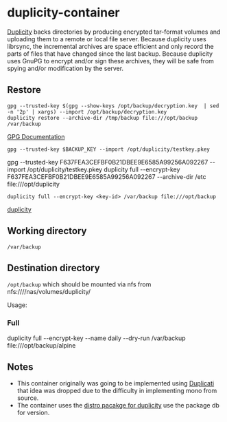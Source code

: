 # duplicity-container

[Duplicity](https://duplicity.gitlab.io) backs directories by producing encrypted tar-format volumes and uploading them to a remote or local file server. Because duplicity uses librsync, the incremental archives are space efficient and only record the parts of files that have changed since the last backup. Because duplicity uses GnuPG to encrypt and/or sign these archives, they will be safe from spying and/or modification by the server.



## Restore

```
gpg --trusted-key $(gpg --show-keys /opt/backup/decryption.key  | sed -n '2p' | xargs) --import /opt/backup/decryption.key
duplicity restore --archive-dir /tmp/backup file:///opt/backup /var/backup
```


[GPG Documentation](https://www.gnupg.org/documentation/manuals/gnupg/GPG-Configuration-Options.html)
```
gpg --trusted-key $BACKUP_KEY --import /opt/duplicity/testkey.pkey
```

gpg --trusted-key F637FEA3CEFBF0B21DBEE9E6585A99256A092267 --import /opt/duplicity/testkey.pkey
 duplicity full --encrypt-key F637FEA3CEFBF0B21DBEE9E6585A99256A092267  --archive-dir /etc file:///opt/duplicity
```
duplicity full --encrypt-key <key-id> /var/backup file:///opt/backup
```

[duplicity](https://linux.die.net/man/1/duplicity)

## Working directory
`/var/backup `

## Destination directory
`/opt/backup` which should be mounted via nfs from nfs:///<ip>/nas/volumes/duplicity/<container>

Usage: 
  
### Full
duplicity full --encrypt-key <id> --name daily --dry-run /var/backup file:///opt/backup/alpine
  
  
## Notes

- This container originally was going to be implemented using [Duplicati](https://www.duplicati.com) that idea was dropped due to the difficulty in implementing mono from source.
- The container uses the [distro pacakge for duplicity](https://pkgs.alpinelinux.org/packages?name=duplicity&branch=edge&repo=&arch=&maintainer=) use the package db for version.
